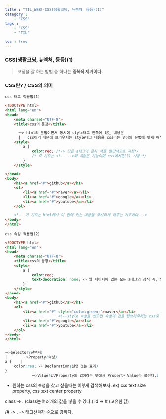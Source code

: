 ```yaml
---
title : "TIL_WEB2-CSS(생활코딩, 뉴렉처, 등등)(1)"
category : 
    - "CSS"
tags : 
    - "CSS"
    - "TIL"

toc : true
---
```

<h3>CSS(생활코딩, 뉴렉처, 등등)(1)</h3>

> 코딩을 잘 하는 방법 중 하나는 __중복의 제거이다.__

### CSS란? / CSS의 의미



`css 태그 적용법(1)`

``` html
<!DOCTYPE html>
<html lang="en">
<head>
    <meta charset="UTF-8">
    <title>css의 등장</title>

      ㅡ> html의 문법이면서 동시에 style태그 안쪽에 있는 내용은
      |   css이기 때문에 브라우저는 style태그 내용을 css라는 언어의 문법에 맞게 해석함
    <style>
        a {
            color:red; /*-> 모든 a태그의 글자 색을 빨간색으로 지정*/
            /* 이 기호는 <!-- -->와 똑같은 기능이며 css에서만(?) 사용 */
        }
    </style>

</head>
<body>
    <h1><a href="#">github</a></h1>
    <ol>
        <li><a href="#">naver</a></li>
        <li><a href="#">google</a></li>
        <li><a href="#">youtube</a></li>
    </ol>

    <!-- 이 기호는 html에서 이 안에 있는 내용을 무시하게 해주는 기호이다.-->
</body>
</html>
```

`css 속성 적용법(2)`

``` html
<!DOCTYPE html>
<html lang="en">
<head>
    <meta charset="UTF-8">
    <title>css의 등장</title>
    <style>
        a {
            color:red;
            text-decoration: none; -> 웹 페이지에 있는 모든 a태그의 장식 즉, 밑줄이 없어진다.
        }
    </style>
</head>
<body>
    <h1><a href="#">github</a></h1>
    <ol>
        <li><a href="#" style="color:green;">naver</a></li>
                        <!--style 속성을 썼으면 속성의 값을 웹브라우저는 css로 해석을 한다. -->
        <li><a href="#">google</a></li>
        <li><a href="#">youtube</a></li>
    </ol>
</body>
</html>
```

``` css

ㅡ>Selector(선택자)
|       ㅡ>Property(속성)
a {    |
    color:red; -> Declaration(선언 또는 효과)
}           |
            ㅡ>Value(값/Property의 값이라는 뜻에서 Property Value라 불린다.)
```

* 원하는 css의 속성을 찾고 싶을때는 이렇게 검색해보자.
ex) css text size property, css text center property

class -> . (class는 여러개의 값을 넣을 수 있다.)
id -> # (고유한 값)

/# -> . -> 태그선택자 순으로 강하다.